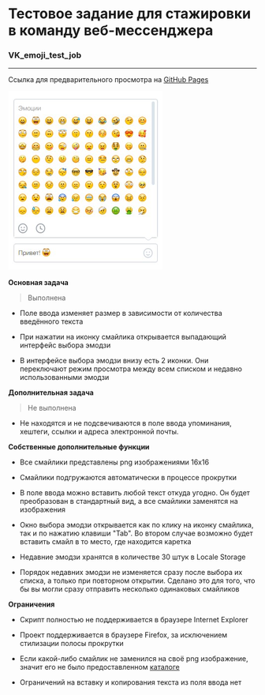 # Тестовое задание для стажировки в команду веб-мессенджера

### VK_emoji_test_job

---
Ссылка для предварительного просмотра на [GitHub Pages](https://vacym.github.io/VK_emoji_test_job/)

![Скриншот](./images/screenshot.jpg)

**Основная задача**

> Выполнена

- Поле ввода изменяет размер в зависимости от количества введённого текста

- При нажатии на иконку смайлика открывается выпадающий интерфейс выбора эмодзи

- В интерфейсе выбора эмодзи внизу есть 2 иконки. Они переключают режим просмотра между всем списком и недавно использованными эмодзи

**Дополнительная задача**

> Не выполнена

- Не находятся и не подсвечиваются в поле ввода упоминания, хештеги, ссылки и адреса электронной почты.



**Собственные дополнительные функции**

- Все смайлики представлены png изображениями 16x16

- Смайлики подгружаются автоматически в процессе прокрутки

- В поле ввода можно вставить любой текст откуда угодно. Он будет преобразован в стандартный вид, а все смайлики заменятся на изображения

- Окно выбора эмодзи открывается как по клику на иконку смайлика, так и по нажатию клавиши "Tab". Во втором случае возможно будет вставить смайл в то место, где находится каретка

- Недавние эмодзи хранятся в количестве 30 штук в Locale Storage

- Порядок недавних эмодзи не изменяется сразу после выбора их списка, а только при повторном открытии. Сделано это для того, что бы вы могли сразу отправить несколько одинаковых смайликов

**Ограничения**

- Скрипт полностью не поддерживается в браузере Internet Explorer

- Проект поддерживается в браузере Firefox, за исключением стилизации полосы прокрутки

- Если какой-либо смайлик не заменился на своё png изображение, значит его не было предоставленном [каталоге](https://github.com/Chaptykov/VKFrontendTask/blob/main/sections.json)

- Ограничений на вставку и копирования текста из поля ввода нет
